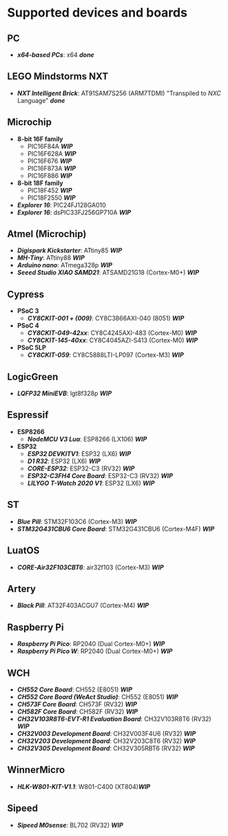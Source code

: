# Supported devices and boards

## PC
- **_x64-based PCs_**: x64 **_done_**

## LEGO Mindstorms NXT
- **_NXT Intelligent Brick_**: AT91SAM7S256 (ARM7TDMI) "Transpiled to _NXC_ Language" **_done_**
  
## Microchip
- **8-bit 16F family**
    - PIC16F84A     **_WIP_**
    - PIC16F628A    **_WIP_**
    - PIC16F676     **_WIP_**
    - PIC16F873A    **_WIP_**
    - PIC16F886     **_WIP_**
- **8-bit 18F family**
    - PIC18F452     **_WIP_**
    - PIC18F2550    **_WIP_** 
- **_Explorer 16_**: PIC24FJ128GA010
- **_Explorer 16_**: dsPIC33FJ256GP710A **_WIP_**

## Atmel (Microchip)
- **_Digispark Kickstarter_**: ATtiny85 **_WIP_** 
- **_MH-Tiny_**: ATtiny88 **_WIP_**
- **_Arduino nano_**: ATmega328p    **_WIP_** 
- **_Seeed Studio XIAO SAMD21_**: ATSAMD21G18 (Cortex-M0+)  **_WIP_**

## Cypress
- **PSoC 3**
    - **_CY8CKIT-001 + (009)_**: CY8C3866AXI-040 (8051) **_WIP_**
- **PSoC 4**
  - **_CY8CKIT-049-42xx_**: CY8C4245AXI-483 (Cortex-M0) **_WIP_**
  - **_CY8CKIT-145-40xx_**: CY8C4045AZI-S413 (Cortex-M0) **_WIP_**
- **PSoC 5LP**
    - **_CY8CKIT-059_**: CY8C5888LTI-LP097 (Cortex-M3) **_WIP_**

## LogicGreen 
- **_LQFP32 MiniEVB_**: lgt8f328p **_WIP_**

## Espressif
- **ESP8266**
    - **_NodeMCU V3 Lua_**: ESP8266 (LX106) **_WIP_**
- **ESP32**
    - **_ESP32 DEVKITV1_**: ESP32 (LX6) **_WIP_**
    - **_D1 R32_**: ESP32 (LX6) **_WIP_**
    - **_CORE-ESP32_**: ESP32-C3 (RV32) **_WIP_**
    - **_ESP32-C3FH4 Core Board_**: ESP32-C3 (RV32) **_WIP_**
    - **_LILYGO T-Watch 2020 V1_**: ESP32 (LX6) **_WIP_**  

## ST
- **_Blue Pill_**: STM32F103C6 (Cortex-M3) **_WIP_**
- **_STM32G431CBU6 Core Board_**: STM32G431CBU6 (Cortex-M4F) **_WIP_**

## LuatOS
- **_CORE-Air32F103CBT6_**: air32f103 (Cortex-M3) **_WIP_**

## Artery
- **_Black Pill_**: AT32F403ACGU7 (Cortex-M4) **_WIP_**

## Raspberry Pi
- **_Raspberry Pi Pico_**: RP2040 (Dual Cortex-M0+) **_WIP_**
- **_Raspberry Pi Pico W_**: RP2040 (Dual Cortex-M0+) **_WIP_**

## WCH
- **_CH552 Core Board_**: CH552 (E8051) **_WIP_**
- **_CH552 Core Board (WeAct Studio)_**: CH552 (E8051) **_WIP_**
- **_CH573F Core Board_**: CH573F (RV32) **_WIP_**
- **_CH582F Core Board_**: CH582F (RV32) **_WIP_**
- **_CH32V103R8T6-EVT-R1 Evaluation Board_**: CH32V103R8T6 (RV32) **_WIP_**
- **_CH32V003 Development Board_**: CH32V003F4U6 (RV32) **_WIP_**
- **_CH32V203 Development Board_**: CH32V203C8T6 (RV32) **_WIP_** 
- **_CH32V305 Development Board_**: CH32V305RBT6 (RV32) **_WIP_** 

## WinnerMicro
- **_HLK-W801-KIT-V1.1_**: W801-C400 (XT804)**_WIP_**

## Sipeed
- **_Sipeed M0sense_**: BL702 (RV32) **_WIP_**
  